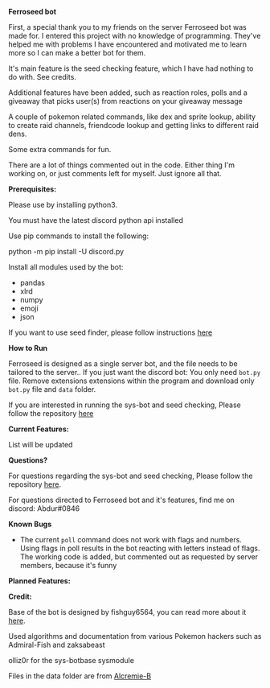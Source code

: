 **Ferroseed bot**

First, a special thank you to my friends on the server Ferroseed bot was made for.
I entered this project with no knowledge of programming. They've helped me with problems I have
encountered and motivated me to learn more so I can make a better bot for them.

It's main feature is the seed checking feature, which I have had nothing to do with. See credits.

Additional features have been added, such as reaction roles, polls
and a giveaway that picks user(s) from reactions on your giveaway message

A couple of pokemon related commands, like dex and sprite lookup, ability to create raid channels, friendcode lookup
and getting links to different raid dens.

Some extra commands for fun.

There are a lot of things commented out in the code. Either thing I'm working on, or just comments left for myself.
Just ignore all that.

**Prerequisites:**

Please use by installing python3. 

You must have the latest discord python api installed

Use pip commands to install the following:

python -m pip install -U discord.py

Install all modules used by the bot:
- pandas
- xlrd
- numpy
- emoji
- json

If you want to use seed finder, please follow instructions [here](https://gitlab.com/fishguy6564/lanturn-bot-public-source-code)


**How to Run**

Ferroseed is designed as a single server bot, and the file needs to be tailored to the server..
If you just want the discord bot:
You only need `bot.py` file. Remove extensions extensions within the program and download only `bot.py` file and `data` folder.

If you are interested in running the sys-bot and seed checking, Please follow the repository [here](https://gitlab.com/fishguy6564/lanturn-bot-public-source-code)


**Current Features:**

List will be updated


**Questions?**

For questions regarding the sys-bot and seed checking, Please follow the repository [here](https://gitlab.com/fishguy6564/lanturn-bot-public-source-code).

For questions directed to Ferroseed bot and it's features, find me on discord: Abdur#0846


**Known Bugs**

- The current `poll` command does not work with flags and numbers. 
  Using flags in poll results in the bot reacting with letters instead of flags.
  The working code is added, but commented out as requested by server members, because it's funny


**Planned Features:**



**Credit:**

Base of the bot is designed by fishguy6564, you can read more about it [here](https://gitlab.com/fishguy6564/lanturn-bot-public-source-code). 

Used algorithms and documentation from various Pokemon hackers such as Admiral-Fish and zaksabeast

olliz0r for the sys-botbase sysmodule

Files in the data folder are from [Alcremie-B](https://github.com/RaphGG/den-bot)
